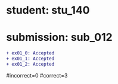 # student: stu_140
# submission: sub_012

```diff
+ ex01_0: Accepted
+ ex01_1: Accepted
+ ex01_2: Accepted
```
#incorrect=0
#correct=3
